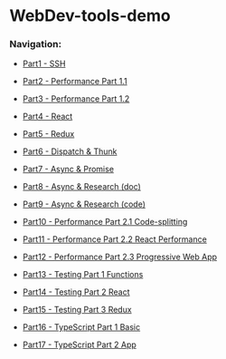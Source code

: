 # WebDev-tools-demo

### Navigation:

- [Part1 - SSH](https://github.com/DonghaoWu/WebDev-tools-demo/blob/master/SSH/SSH-Readme.md) 

- [Part2 - Performance Part 1.1](https://github.com/DonghaoWu/WebDev-tools-demo/blob/master/Performance-Part1/PP1.1-Readme.md) 

- [Part3 - Performance Part 1.2](https://github.com/DonghaoWu/WebDev-tools-demo/blob/master/Performance-Part1/PP1.2-Readme.md) 

- [Part4 - React](https://github.com/DonghaoWu/WebDev-tools-demo/blob/master/React%2BRedux%2Bwebpack/React-Readme.md) 

- [Part5 - Redux](https://github.com/DonghaoWu/WebDev-tools-demo/blob/master/React%2BRedux%2Bwebpack/Redux-Readme.md) 

- [Part6 - Dispatch & Thunk](https://github.com/DonghaoWu/WebDev-tools-demo/blob/master/React%2BRedux%2Bwebpack/Dispatch-Thunk.md) 

- [Part7 - Async & Promise](https://github.com/DonghaoWu/WebDev-tools-demo/blob/master/Async/Async-Promise.md) 

- [Part8 - Async & Research (doc)](https://github.com/DonghaoWu/WebDev-tools-demo/blob/master/Async/Async-Research(doc).md) 

- [Part9 - Async & Research (code)](https://github.com/DonghaoWu/WebDev-tools-demo/blob/master/Async/Async-Research(code).md) 

- [Part10 - Performance Part 2.1 Code-splitting](https://github.com/DonghaoWu/WebDev-tools-demo/blob/master/Performance-Part2/Code-splitting.md) 

- [Part11 - Performance Part 2.2 React Performance](https://github.com/DonghaoWu/WebDev-tools-demo/blob/master/Performance-Part2/React-Performance.md) 

- [Part12 - Performance Part 2.3 Progressive Web App](https://github.com/DonghaoWu/WebDev-tools-demo/blob/master/Performance-Part2/Progressive-Web-App.md) 

- [Part13 - Testing Part 1 Functions](https://github.com/DonghaoWu/WebDev-tools-demo/blob/master/Testing/Testing-function.md)

- [Part14 - Testing Part 2 React](https://github.com/DonghaoWu/WebDev-tools-demo/blob/master/Testing/Testing-React.md)

- [Part15 - Testing Part 3 Redux](https://github.com/DonghaoWu/WebDev-tools-demo/blob/master/Testing/Testing-Redux.md)

- [Part16 - TypeScript Part 1 Basic](https://github.com/DonghaoWu/WebDev-tools-demo/blob/master/TypeScript/Basic.md)

- [Part17 - TypeScript Part 2 App](https://github.com/DonghaoWu/WebDev-tools-demo/blob/master/Testing/Testing-Redux.md)